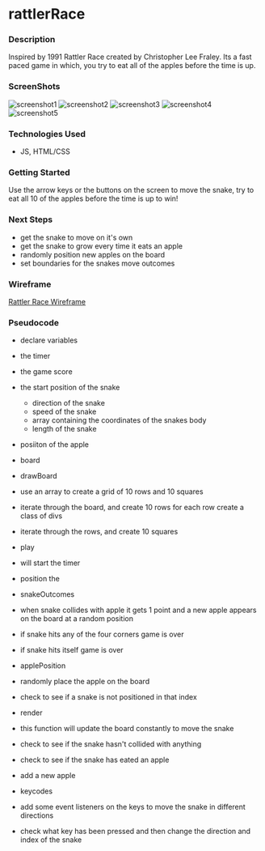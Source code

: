 # rattlerRace

### Description 
Inspired by 1991 Rattler Race created by Christopher Lee Fraley. Its a fast paced game in which, you try to eat all of the apples before the time is up.  

### ScreenShots

![screenshot1](https://i.imgur.com/GrxR1h9.png)
![screenshot2](https://i.imgur.com/oH4wNA1.png)
![screenshot3](https://i.imgur.com/i1JVxD7.png)
![screenshot4](https://i.imgur.com/ErOpDXi.png)
![screenshot5](https://i.imgur.com/JGk7mtu.png)

### Technologies Used
- JS, HTML/CSS

### Getting Started 
Use the arrow keys or the buttons on the screen to move the snake, try to eat all 10 of the apples before the time is up to win!

### Next Steps
- get the snake to move on it's own 
- get the snake to grow every time it eats an apple
- randomly position new apples on the board
- set boundaries for the snakes move outcomes

### Wireframe 

<a href="https://www.figma.com/file/k1247DzM2dWvngDV5vOdt4/RattlerRace?node-id=0%3A1" target="_blank">Rattler Race Wireframe</a>

### Pseudocode 

- declare variables
- the timer 
- the game score
- the start position of the snake 
	- direction of the snake 
	- speed of the snake 
	- array containing the coordinates of the snakes body 
	- length of the snake 
- posiiton of the apple
- board 

- drawBoard 
- use an array to create a grid of 10 rows and 10 squares
- iterate through the board, and create 10 rows for each row create a class of divs
- iterate through the rows, and create 10 squares    

- play 
- will start the timer 
- position the 
- snakeOutcomes 
- when snake collides with apple it gets 1 point and a new apple appears on the board at a random position 
- if snake hits any of the four corners game is over 
- if snake hits itself game is over  

- applePosition 
- randomly place the apple on the board 
- check to see if a snake is not positioned in that index 

- render
- this function will update the board constantly to move the snake 
- check to see if the snake hasn't collided with anything 
- check to see if the snake has eated an apple 
- add a new apple 

- keycodes 
- add some event listeners on the keys to move the snake in different directions 
- check what key has been pressed and then change the direction and index of the snake 
